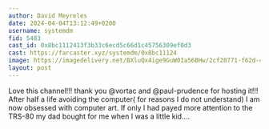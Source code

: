```yaml
---
author: David Meyreles
date: 2024-04-04T13:12:49+0200
username: systemdm
fid: 5483
cast_id: 0x8bc1112413f3b33c6ecd5c66d1c45756309ef0d3
cast: https://farcaster.xyz/systemdm/0x8bc11124
image: https://imagedelivery.net/BXluQx4ige9GuW0Ia56BHw/2cf28771-f62d-4159-06aa-5ee42d86a600/original
layout: post
---
```


Love this channel!!! thank you @vortac and @paul-prudence for hosting it!!! After half a life avoiding the computer( for reasons I do not understand) I am
now obsessed with computer art. If only I had payed more attention to the TRS-80 my dad bought for me when I was a little kid….

<img src='https://imagedelivery.net/BXluQx4ige9GuW0Ia56BHw/2cf28771-f62d-4159-06aa-5ee42d86a600/original' alt='' referrerpolicy='no-referrer'/>
